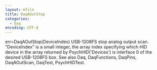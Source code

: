 ```yaml
---
layout: mfile
title: DaqAOutStop
categories:
  - Daq
encoding: UTF-8
---
```


err=DaqAOutStop(DeviceIndex)
USB-1208FS stop analog output scan.
"DeviceIndex" is a small integer, the array index specifying which HID
      device in the array returned by PsychHID('Devices') is interface 0
      of the desired USB-1208FS box.
See also Daq, DaqFunctions, DaqPins, DaqAOutScan, DaqTest,
PsychHIDTest.